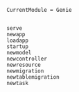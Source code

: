 ```@meta
CurrentModule = Genie
```

```@contents
```

```@docs
serve
newapp
loadapp
startup
newmodel
newcontroller
newresource
newmigration
newtablemigration
newtask
```
